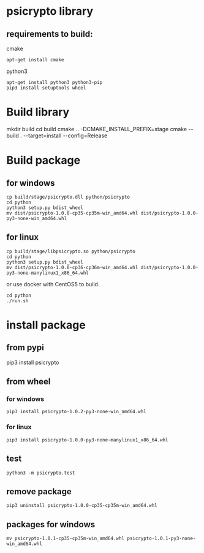 
# psicrypto library


## requirements to build:

cmake

```
apt-get install cmake
```

python3

```
apt-get install python3 python3-pip
pip3 install setuptools wheel
```


# Build library

mkdir build
cd build
cmake .. -DCMAKE_INSTALL_PREFIX=stage
cmake --build . --target=install --config=Release


# Build package

## for windows

```
cp build/stage/psicrypto.dll python/psicrypto
cd python
python3 setup.py bdist_wheel
mv dist/psicrypto-1.0.0-cp35-cp35m-win_amd64.whl dist/psicrypto-1.0.0-py3-none-win_amd64.whl
```

## for linux

```
cp build/stage/libpsicrypto.so python/psicrypto
cd python
python3 setup.py bdist_wheel
mv dist/psicrypto-1.0.0-cp36-cp36m-win_amd64.whl dist/psicrypto-1.0.0-py3-none-manylinux1_x86_64.whl
```

or use docker with CentOS5 to build.
```
cd python
./run.sh
```

# install package

## from pypi
pip3 install psicrypto

## from wheel
### for windows
```
pip3 install psicrypto-1.0.2-py3-none-win_amd64.whl
```
### for linux
```
pip3 install psicrypto-1.0.0-py3-none-manylinux1_x86_64.whl
```

## test

```
python3 -m psicrypto.test
```

## remove package

```
pip3 uninstall psicrypto-1.0.0-cp35-cp35m-win_amd64.whl
```

## packages for windows
```
mv psicrypto-1.0.1-cp35-cp35m-win_amd64.whl psicrypto-1.0.1-py3-none-win_amd64.whl
```
